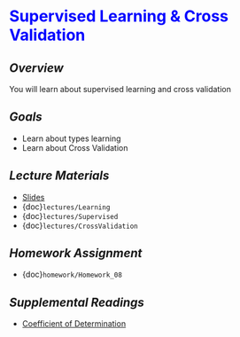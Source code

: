 # <span style="color: blue;"><b>Supervised Learning & Cross Validation</b></span>

## *Overview*
You will learn about supervised learning and cross validation

## *Goals*
* Learn about types learning
* Learn about Cross Validation

## *Lecture Materials*
* [Slides](https://docs.google.com/presentation/d/1a2cjkREM0LYxRjrLwrfHPTotM0n_CgVrZ_WQjEyc_Jc/edit?usp=sharing)
* {doc}`lectures/Learning`
* {doc}`lectures/Supervised`
* {doc}`lectures/CrossValidation`

## *Homework Assignment*
* {doc}`homework/Homework_08`

## *Supplemental Readings*
* [Coefficient of Determination](https://en.wikipedia.org/wiki/Coefficient_of_determination)
